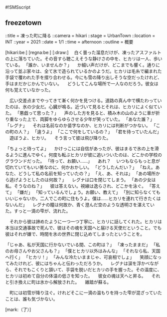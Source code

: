 #!SMSscript

## freezetown

::title = 凍った町に降る
::camera = hikari
::stage = UrbanTown
::location = INT
::year = 2021
::date = 1/1
::time = afternoon
::outline = 概要

[hikari:be:]
[regna:be:]
[:draw:]
　白く曇った溜息だけが、凍ったアスファルトの上に落ちていた。その音すら聴こえそうな静けさの中を、ヒカリは一人、歩いている。
「誰か、いませんか？」
　か細い声だけが、どこまでも響く。通りに沿って並ぶ家々は、全て氷で造られているかのようだ。ヒカリは毛糸で編まれた手袋で覆われた手を摺り合わせる。今にも雪の降り出しそうな空だったけれど、手はまだかじかんでいない。
　どうしてこんな場所で一人なのだろう。彼女は何も覚えていなかった。

　広い交差点までやってきて漸く何かを見つける。道路の真ん中で横たわっていたのは、氷の少女だ。心臓が鳴る。近づいて見るとそれは、ヒカリによく似ていた。
「悪戯って思った？」
　声のした方を見ると、積み木の山のように車が折り重なった上で、両脚をゆらゆらさせる少年が笑っていた。
「あなた誰？」
「レグナ」
　それは名前なのか苗字なのか、ヒカリには判断がつかない。
「この町の人？」
「違うよ」
「ここで何をしているの？」
「君を待っていたんだ」
　遊ぼうよ、ヒカリ。
　そう言って彼は飛び降りた。

「ちょっと待ってよ」
　かけっこには自信があったが、彼はまるで氷の上を滑るように進んでゆく。何度も転ぶヒカリが彼に追いついたのは、どこかの学校のグラウンドだった。
「待って、お願い……」
　あれ？
　いつもならもっと息が切れていてもいい筈なのに、何かおかしい。
「どうしたんだい？」
「ねえ。あなた、どうして私の名前を知っていたの？」
「え、あ、それは」
「あの場所から逃げようとしたのは何故？」
　レグナは口を閉じてしまう。
「あの少女は私。そうなのね？」
　彼は答えない。視線は逸らされ、どこかを泳ぐ。
「答えて」
「嫌だ」
「知っているんでしょう。お願い、教えて」
「別に知らなくてもいいじゃないか。二人でこの町に住もうよ。僕は……ヒカリを連れて行きたくはないんだ」
　レグナの瞳は何故か、青く澄んだ空のような透明さを湛えていた。すっと一滴の雫が、流れた。

　それから彼は諦めたように一つ一つ丁寧に、ヒカリに話してくれた。ヒカリは本当は交通事故で死んで、彼はその魂を天国へと届ける天使だということ。でも彼はそれが嫌で、時間を氷の世界に閉じ込めてしまったということを。

「じゃあ、私が天国に行かないでいる間、この町は？」
「凍ったままだ」
「私のお母さんやお父さんも？」
「僕とヒカリ以外はみんな」
「それなら私、天国へ行く」
「ヒカリ！」
「みんな冷たいままじゃ、可哀相でしょ」
　笑顔になってみたけれど、彼にはちゃんと伝わっただろうか。
　レグナは涙を浮かべながら、それでもこくりと頷いて、手袋を脱いだヒカリの手を握った。その温度に、ヒカリは初めて自分の体温の低さを知った。
　彼女の魂は天へと昇る。
　それと引き換えに町は氷から解放された。
　雑踏が蘇る。

　町には初雪が降り注ぐ。けれどそこに一滴の温もりを持った雫が混ざっていたことは、誰も気づかない。

[mark:（了）]
